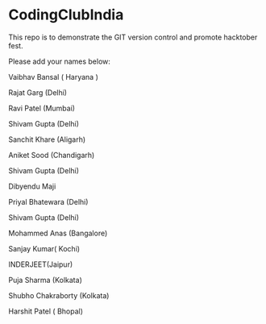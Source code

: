 # CodingClubIndia
This repo is to demonstrate the GIT version control and promote hacktober fest.


Please add your names below:

Vaibhav Bansal ( Haryana )

Rajat Garg (Delhi)


Ravi Patel (Mumbai)


Shivam Gupta (Delhi)


Sanchit Khare (Aligarh)


Aniket Sood (Chandigarh)


Shivam Gupta (Delhi)


Dibyendu Maji


Priyal Bhatewara (Delhi)


Shivam Gupta (Delhi)


Mohammed Anas (Bangalore)


Sanjay Kumar( Kochi)


INDERJEET(Jaipur)


Puja Sharma (Kolkata)


Shubho Chakraborty (Kolkata)

Harshit Patel ( Bhopal)
